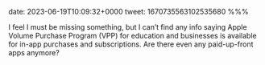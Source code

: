 date: 2023-06-19T10:09:32+0000
tweet: 1670735563102535680
%%%

I feel I must be missing something, but I can’t find any info saying Apple Volume Purchase Program (VPP) for education and businesses is available for in-app purchases and subscriptions. Are there even any paid-up-front apps anymore?
